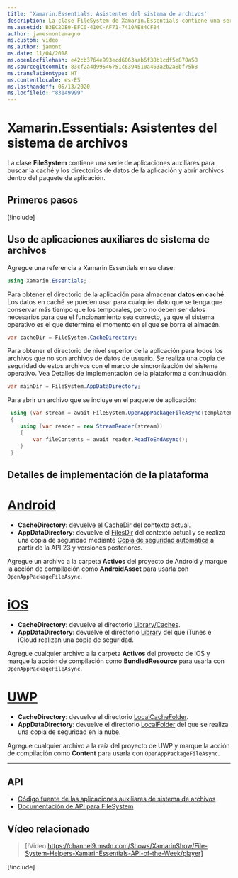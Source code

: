 ```yaml
---
title: 'Xamarin.Essentials: Asistentes del sistema de archivos'
description: La clase FileSystem de Xamarin.Essentials contiene una serie de aplicaciones auxiliares para buscar la caché y los directorios de datos de la aplicación y abrir archivos dentro del paquete de aplicación.
ms.assetid: B3EC2DE0-EFC0-410C-AF71-7410AE84CF84
author: jamesmontemagno
ms.custom: video
ms.author: jamont
ms.date: 11/04/2018
ms.openlocfilehash: e42cb3764e993ecd6063aab6f38b1cdf5e870a58
ms.sourcegitcommit: 83cf2a4d99546751c6394510a463a2b2a8bf75b8
ms.translationtype: HT
ms.contentlocale: es-ES
ms.lasthandoff: 05/13/2020
ms.locfileid: "83149999"
---
```

# <a name="xamarinessentials-file-system-helpers"></a>Xamarin.Essentials: Asistentes del sistema de archivos

La clase **FileSystem** contiene una serie de aplicaciones auxiliares para buscar la caché y los directorios de datos de la aplicación y abrir archivos dentro del paquete de aplicación.

## <a name="get-started"></a>Primeros pasos

[!include[](~/essentials/includes/get-started.md)]

## <a name="using-file-system-helpers"></a>Uso de aplicaciones auxiliares de sistema de archivos

Agregue una referencia a Xamarin.Essentials en su clase:

```csharp
using Xamarin.Essentials;
```

Para obtener el directorio de la aplicación para almacenar **datos en caché**. Los datos en caché se pueden usar para cualquier dato que se tenga que conservar más tiempo que los temporales, pero no deben ser datos necesarios para que el funcionamiento sea correcto, ya que el sistema operativo es el que determina el momento en el que se borra el almacén.

```csharp
var cacheDir = FileSystem.CacheDirectory;
```

Para obtener el directorio de nivel superior de la aplicación para todos los archivos que no son archivos de datos de usuario. Se realiza una copia de seguridad de estos archivos con el marco de sincronización del sistema operativo. Vea Detalles de implementación de la plataforma a continuación.

```csharp
var mainDir = FileSystem.AppDataDirectory;
```

Para abrir un archivo que se incluye en el paquete de aplicación:

```csharp
 using (var stream = await FileSystem.OpenAppPackageFileAsync(templateFileName))
 {
    using (var reader = new StreamReader(stream))
    {
        var fileContents = await reader.ReadToEndAsync();
    }
 }
```

## <a name="platform-implementation-specifics"></a>Detalles de implementación de la plataforma

# <a name="android"></a>[Android](#tab/android)

- **CacheDirectory**: devuelve el [CacheDir](https://developer.android.com/reference/android/content/Context.html#getCacheDir) del contexto actual.
- **AppDataDirectory**: devuelve el [FilesDir](https://developer.android.com/reference/android/content/Context.html#getFilesDir) del contexto actual y se realiza una copia de seguridad mediante [Copia de seguridad automática](https://developer.android.com/guide/topics/data/autobackup.html) a partir de la API 23 y versiones posteriores.

Agregue un archivo a la carpeta **Activos** del proyecto de Android y marque la acción de compilación como **AndroidAsset** para usarla con `OpenAppPackageFileAsync`.

# <a name="ios"></a>[iOS](#tab/ios)

- **CacheDirectory**: devuelve el directorio [Library/Caches](https://developer.apple.com/library/content/documentation/FileManagement/Conceptual/FileSystemProgrammingGuide/FileSystemOverview/FileSystemOverview.html).
- **AppDataDirectory**: devuelve el directorio [Library](https://developer.apple.com/library/content/documentation/FileManagement/Conceptual/FileSystemProgrammingGuide/FileSystemOverview/FileSystemOverview.html) del que iTunes e iCloud realizan una copia de seguridad.

Agregue cualquier archivo a la carpeta **Activos** del proyecto de iOS y marque la acción de compilación como **BundledResource** para usarla con `OpenAppPackageFileAsync`.

# <a name="uwp"></a>[UWP](#tab/uwp)

- **CacheDirectory**: devuelve el directorio [LocalCacheFolder](https://docs.microsoft.com/uwp/api/windows.storage.applicationdata.localcachefolder#Windows_Storage_ApplicationData_LocalCacheFolder).
- **AppDataDirectory**: devuelve el directorio [LocalFolder](https://docs.microsoft.com/uwp/api/windows.storage.applicationdata.localfolder#Windows_Storage_ApplicationData_LocalFolder) del que se realiza una copia de seguridad en la nube.

Agregue cualquier archivo a la raíz del proyecto de UWP y marque la acción de compilación como **Content** para usarla con `OpenAppPackageFileAsync`.

--------------

## <a name="api"></a>API

- [Código fuente de las aplicaciones auxiliares de sistema de archivos](https://github.com/xamarin/Essentials/tree/master/Xamarin.Essentials/FileSystem)
- [Documentación de API para FileSystem](xref:Xamarin.Essentials.FileSystem)

## <a name="related-video"></a>Vídeo relacionado

> [!Video https://channel9.msdn.com/Shows/XamarinShow/File-System-Helpers-XamarinEssentials-API-of-the-Week/player]

[!include[](~/essentials/includes/xamarin-show-essentials.md)]
